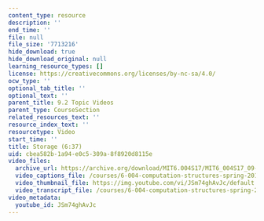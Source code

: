 ```yaml
---
content_type: resource
description: ''
end_time: ''
file: null
file_size: '7713216'
hide_download: true
hide_download_original: null
learning_resource_types: []
license: https://creativecommons.org/licenses/by-nc-sa/4.0/
ocw_type: ''
optional_tab_title: ''
optional_text: ''
parent_title: 9.2 Topic Videos
parent_type: CourseSection
related_resources_text: ''
resource_index_text: ''
resourcetype: Video
start_time: ''
title: Storage (6:37)
uid: cbea582b-1a94-e0c5-309a-8f8920d8115e
video_files:
  archive_url: https://archive.org/download/MIT6.004S17/MIT6_004S17_09-02-04_300k.mp4
  video_captions_file: /courses/6-004-computation-structures-spring-2017/4885fb5e56c95ac890c153f237349c3d_JSm74ghAvJc.vtt
  video_thumbnail_file: https://img.youtube.com/vi/JSm74ghAvJc/default.jpg
  video_transcript_file: /courses/6-004-computation-structures-spring-2017/d4d7b8f16f848c543b8256dc9104e704_JSm74ghAvJc.pdf
video_metadata:
  youtube_id: JSm74ghAvJc
---
```

